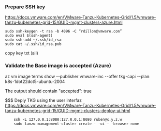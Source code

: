 ### Prepare SSH key

https://docs.vmware.com/en/VMware-Tanzu-Kubernetes-Grid/1.5/vmware-tanzu-kubernetes-grid-15/GUID-mgmt-clusters-azure.html 

    sudo ssh-keygen -t rsa -b 4096 -C “rdillon@vmware.com” 
    sudo eval $(ssh-agent)
    sudo ssh-add ~/.ssh/id_rsa
    sudo cat ~/.ssh/id_rsa.pub

copy key txt (all) 

### Validate the Base image is accepted (Azure)

az vm image terms show --publisher vmware-inc --offer tkg-capi --plan k8s-1dot22dot5-ubuntu-2004

The output should contain "accepted": true


$$$ Deply TKG using the user interfaz
https://docs.vmware.com/en/VMware-Tanzu-Kubernetes-Grid/1.5/vmware-tanzu-kubernetes-grid-15/GUID-mgmt-clusters-deploy-ui.html 

        ssh -L 127.0.0.1:8080:127.0.0.1:8080 ruben@x.y.z.w
        sudo tanzu management-cluster create - -ui – -browser none

